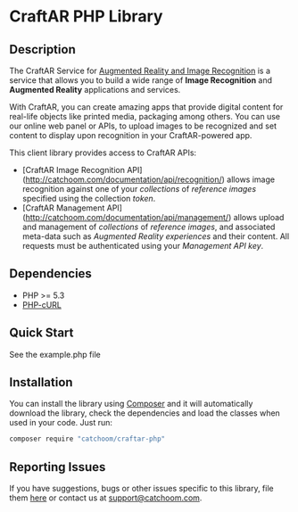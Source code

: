 # CraftAR PHP Library


## Description

The CraftAR Service for [Augmented Reality and Image Recognition](http://catchoom.com/product/craftar/augmented-reality-and-image-recognition/) is a  service
that allows you to build a wide range of __Image Recognition__ and __Augmented Reality__ applications
and services.

With CraftAR, you can create amazing apps that provide digital content
for real-life objects like printed media, packaging among others. You
can use our online web panel or APIs, to upload images to be recognized and set
content to display upon recognition in your CraftAR-powered app.

This client library provides access to CraftAR APIs:
- [CraftAR Image Recognition API]
(http://catchoom.com/documentation/api/recognition/)
  allows image recognition against one of your _collections_ of _reference images_ specified using the collection _token_.
- [CraftAR Management API]
(http://catchoom.com/documentation/api/management/)
  allows upload and management of _collections_ of _reference images_, and associated meta-data such as _Augmented Reality experiences_ and their content.
  All requests must be authenticated using your _Management API key_.


## Dependencies

- PHP >= 5.3
- [PHP-cURL](http://php.net/manual/es/book.curl.php)

## Quick Start

See the example.php file

## Installation

You can install the library using [Composer](https://getcomposer.org/) and it will automatically download the library,
check the dependencies and load the classes when used in your code. Just run:

``` sh
composer require "catchoom/craftar-php"
```

## Reporting Issues

If you have suggestions, bugs or other issues specific to this library, file
them [here](https://github.com/Catchoom/craftar-php/issues) or contact us
at [support@catchoom.com](mailto:support@catchoom.com).
